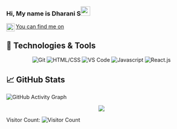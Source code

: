 
### Hi, My name is Dharani S<img src="https://media.giphy.com/media/hvRJCLFzcasrR4ia7z/giphy.gif" width="25px">

<a href="https://www.linkedin.com/in/dharanii/"> You can find me on
  <img align="left" alt="dharani's LinkedIN" width="22px" src="https://raw.githubusercontent.com/peterthehan/peterthehan/master/assets/linkedin.svg" />
</a>

## 🔧 Technologies & Tools

<p align="center">
 <img alt="Git" src="https://img.shields.io/badge/Git-F05032?style=for-the-badge&logo=git&logoColor=white" /> 
<img alt="HTML/CSS" src="https://img.shields.io/badge/Code-Python-informational?style=for-the-badge&logo=python&logoColor=white"/>
 <img alt="VS Code" src="https://img.shields.io/badge/Visual_Studio_Code-0078D4?style=for-the-badge&logo=visual%20studio%20code&logoColor=white" />
 <img alt="Javascript" src="https://img.shields.io/badge/Javascript-lightgrey?style=for-the-badge&logo=javascript&logoColor=white" />
 <img alt="React.js" src="https://img.shields.io/badge/React.js-lightgreen?style=for-the-badge&logo=react.js&logoColor=4EA94B" />

</p>

## &#x1f4c8; GitHub Stats


![GitHub Activity Graph](https://activity-graph.herokuapp.com/graph?username=dharani1303&bg_color=000000&color=4fff67&line=4fff67&point=ffffff&area=true&hide_border=true)  




<p></p>

<div align="center">
<img src="https://github.com/kothagirji/kothagirji/blob/master/github-user-contribution.svg"></img>
</div>


Visitor Count: ![Visitor Count](https://profile-counter.glitch.me/dharani1303/count.svg)
